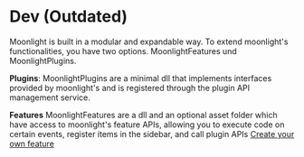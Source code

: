 # Dev (Outdated)

<secondary-label ref="outdated" />

Moonlight is built in a modular and expandable way. To extend moonlight's functionalities, you have two options. MoonlightFeatures und MoonlightPlugins.

**Plugins**:
MoonlightPlugins are a minimal dll that implements interfaces provided by moonlight's and is registered through the plugin API management service.

**Features**
MoonlightFeatures are a dll and an optional asset folder which have access to moonlight's feature APIs, allowing you to execute code on certain events, register items in the sidebar, and call plugin APIs [Create your own feature](Features.md)